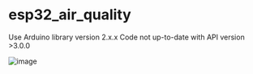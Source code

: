 # esp32_air_quality

Use Arduino library version 2.x.x
Code not up-to-date with API version >3.0.0 

![image](https://github.com/user-attachments/assets/921a3025-856b-4fa2-873e-92a868a4cdc3)
